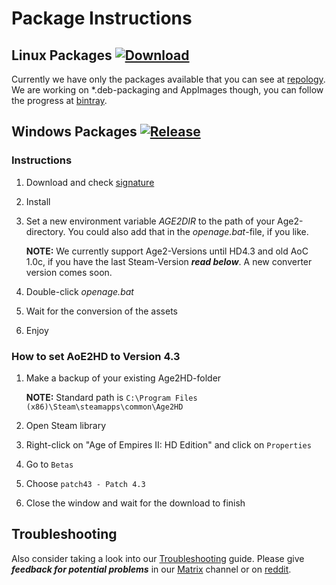 # Package Instructions
## Linux Packages [ ![Download](https://api.bintray.com/packages/simonsan/openage-packages/openage-linux-releases/images/download.svg) ](https://bintray.com/simonsan/openage-packages/openage-linux-releases/_latestVersion)

Currently we have only the packages available that you can see at [repology](https://repology.org/project/openage/versions).  We are working on *.deb-packaging and AppImages though, you can follow the progress at [bintray](https://bintray.com/simonsan/openage-packages/openage-linux-releases).

## Windows Packages [ ![Release](https://api.bintray.com/packages/simonsan/openage-packages/openage-windows-release/images/download.svg) ](https://bintray.com/simonsan/openage-packages/openage-windows-release/_latestVersion)

### Instructions
1. Download and check [signature](https://gist.githubusercontent.com/simonsan/817cdc5ef5cd5f53875bc52bf4cd7a2f/raw/)
2. Install
3. Set a new environment variable *AGE2DIR* to the path of your Age2-directory. You could also add that in the *openage.bat*-file, if you like.

    __NOTE:__ We currently support Age2-Versions until HD4.3 and old AoC 1.0c, if you have the last Steam-Version ***read below***. A new converter version comes soon.
4. Double-click *openage.bat*
5. Wait for the conversion of the assets
6. Enjoy

### How to set AoE2HD to Version 4.3
1. Make a backup of your existing Age2HD-folder

    __NOTE:__ Standard path is `C:\Program Files (x86)\Steam\steamapps\common\Age2HD`

2. Open Steam library
3. Right-click on "Age of Empires II: HD Edition" and click on `Properties`
4. Go to `Betas`
5. Choose `patch43 - Patch 4.3`
6. Close the window and wait for the download to finish


## Troubleshooting
Also consider taking a look into our [Troubleshooting](https://github.com/SFTtech/openage/blob/master/doc/troubleshooting.md) guide. Please give ***feedback for potential problems*** in our [Matrix](https://riot.im/app/#/room/#sfttech:matrix.org) channel or on [reddit](https://www.reddit.com/r/openage/).
